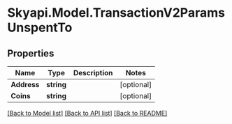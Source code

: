 
# Skyapi.Model.TransactionV2ParamsUnspentTo

## Properties

Name | Type | Description | Notes
------------ | ------------- | ------------- | -------------
**Address** | **string** |  | [optional] 
**Coins** | **string** |  | [optional] 

[[Back to Model list]](../README.md#documentation-for-models)
[[Back to API list]](../README.md#documentation-for-api-endpoints)
[[Back to README]](../README.md)

